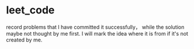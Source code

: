 # leet_code
record problems that I have committed it successfully， while the solution maybe not thought by me first.
I will mark the idea where it is from if it's not created by me.
